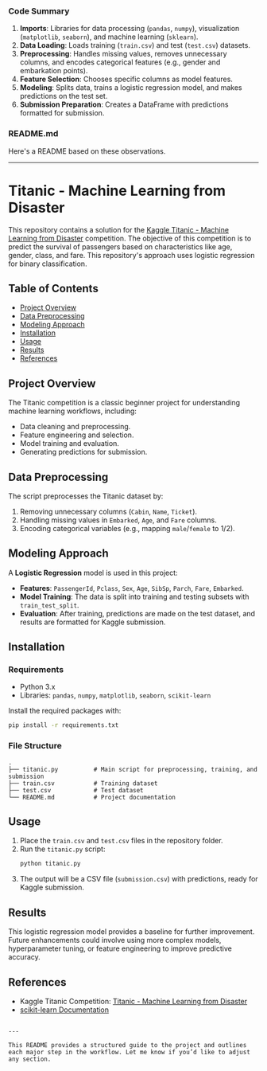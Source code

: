 

### Code Summary
1. **Imports**: Libraries for data processing (`pandas`, `numpy`), visualization (`matplotlib`, `seaborn`), and machine learning (`sklearn`).
2. **Data Loading**: Loads training (`train.csv`) and test (`test.csv`) datasets.
3. **Preprocessing**: Handles missing values, removes unnecessary columns, and encodes categorical features (e.g., gender and embarkation points).
4. **Feature Selection**: Chooses specific columns as model features.
5. **Modeling**: Splits data, trains a logistic regression model, and makes predictions on the test set.
6. **Submission Preparation**: Creates a DataFrame with predictions formatted for submission.

### README.md
Here's a README based on these observations.

---
# Titanic - Machine Learning from Disaster

This repository contains a solution for the [Kaggle Titanic - Machine Learning from Disaster](https://www.kaggle.com/c/titanic) competition. The objective of this competition is to predict the survival of passengers based on characteristics like age, gender, class, and fare. This repository's approach uses logistic regression for binary classification.

## Table of Contents
- [Project Overview](#project-overview)
- [Data Preprocessing](#data-preprocessing)
- [Modeling Approach](#modeling-approach)
- [Installation](#installation)
- [Usage](#usage)
- [Results](#results)
- [References](#references)

## Project Overview
The Titanic competition is a classic beginner project for understanding machine learning workflows, including:
- Data cleaning and preprocessing.
- Feature engineering and selection.
- Model training and evaluation.
- Generating predictions for submission.

## Data Preprocessing
The script preprocesses the Titanic dataset by:
1. Removing unnecessary columns (`Cabin`, `Name`, `Ticket`).
2. Handling missing values in `Embarked`, `Age`, and `Fare` columns.
3. Encoding categorical variables (e.g., mapping `male`/`female` to 1/2).

## Modeling Approach
A **Logistic Regression** model is used in this project:
- **Features**: `PassengerId`, `Pclass`, `Sex`, `Age`, `SibSp`, `Parch`, `Fare`, `Embarked`.
- **Model Training**: The data is split into training and testing subsets with `train_test_split`.
- **Evaluation**: After training, predictions are made on the test dataset, and results are formatted for Kaggle submission.

## Installation
### Requirements
- Python 3.x
- Libraries: `pandas`, `numpy`, `matplotlib`, `seaborn`, `scikit-learn`

Install the required packages with:
```bash
pip install -r requirements.txt
```

### File Structure
```plaintext
.
├── titanic.py          # Main script for preprocessing, training, and submission
├── train.csv           # Training dataset
├── test.csv            # Test dataset
└── README.md           # Project documentation
```

## Usage
1. Place the `train.csv` and `test.csv` files in the repository folder.
2. Run the `titanic.py` script:
   ```bash
   python titanic.py
   ```
3. The output will be a CSV file (`submission.csv`) with predictions, ready for Kaggle submission.

## Results
This logistic regression model provides a baseline for further improvement. Future enhancements could involve using more complex models, hyperparameter tuning, or feature engineering to improve predictive accuracy.

## References
- Kaggle Titanic Competition: [Titanic - Machine Learning from Disaster](https://www.kaggle.com/c/titanic)
- [scikit-learn Documentation](https://scikit-learn.org/stable/user_guide.html)
```

---

This README provides a structured guide to the project and outlines each major step in the workflow. Let me know if you’d like to adjust any section.
